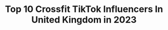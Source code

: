 ---
title: Top 10 Crossfit TikTok Influencers In United Kingdom in 2023
description: >-
  Find top crossfit TikTok influencers in United Kingdom in 2023. Most popular hashtags: #crossfit #fyp #gym #fitness.
platform: TikTok
hits: 17
text_top: Analyze the top-rated TikTok accounts on inBeat.
text_bottom: inBeat has 17 TikTok influencers like this in United Kingdom for you to work with.
profiles:
  - username: "coachjohdouglas"
    fullname: >-
      Johannes
    bio: >-
      30 / LDN / 🇬🇧 Back to work now, so expect more workout videos!
    location: "United Kingdom"
    followers: 3057
    engagement: 710
    commentsToLikes: 0.033758
    id: ckbbhrjf46aha0j23sbgbs03p
    verified: false
    hashtags: "#lockdownlife, #duetthis, #duet, #workoutoutside"
  - username: "thedantai"
    fullname: >-
      dantai
    bio: >-
      Fitness model from the UK💪🏾 Check out my Instagram for more! @dantai 650k
    location: "United Kingdom"
    followers: 119200
    engagement: 868
    commentsToLikes: 0.027851
    id: cka0zjojpfpub0i78ylxao5vk
    verified: false
    hashtags: "#fitboy, #fitboys, #gym, #fyp"
  - username: "michaeltavernier"
    fullname: >-
      Michael Tavernier
    bio: >-
      Twitter/snapchat @Tavernier_uk functional strength
    location: "United Kingdom"
    followers: 102900
    engagement: 524
    commentsToLikes: 0.012421
    id: ck81s2lpxpjow0j782w1rh4ml
    verified: false
    hashtags: "#sports, #calisthenics, #exercise, #tiktok"
  - username: "sonnywebstergb"
    fullname: >-
      Sonnywebstergb
    bio: >-
      2016 Olympian weightlifter- The barbell specialist
    location: "United Kingdom"
    followers: 37600
    engagement: 645
    commentsToLikes: 0.012786
    id: ck81s2jhipj8n0j78neatb12p
    verified: true
    hashtags: "#gym, #olympic, #strength, #sport"
  - username: "tomseedfitness"
    fullname: >-
      Tom Seed Fitness
    bio: >-
      I like to workout 👀 Instagram - @TomSeedFitness (55k)
    location: "United Kingdom"
    followers: 36600
    engagement: 389
    commentsToLikes: 0.031568
    id: ck9si9i6gxtgo0j78k49cg7um
    verified: false
    hashtags: "#bodybuilding, #fitnesschallenge, #crossfit, #fitnessindia"
  - username: "jessica.rocke"
    fullname: >-
      JessicaRocke1💖
    bio: >-
      Trying to make the world smile☺️ Be KIND Stay positive - the rain will go away☀️
    location: "United Kingdom"
    followers: 140900
    engagement: 1138
    commentsToLikes: 0.126411
    id: ckdckg9ltmgza0j23lid0evap
    verified: false
    hashtags: "#asosdaytofright, #comingofage, #jessicarocke1, #mentalwealth"
  - username: "workouteverycorner"
    fullname: >-
      workouteverycorner
    bio: >-
      CALISTHENICS TRAINER
    location: "United Kingdom"
    followers: 2439
    engagement: 1070
    commentsToLikes: 0.054821
    id: ckbkqmi31l0kx0j23ftlpq5qi
    verified: false
    hashtags: "#challenge4u, #bodyweighttraining, #streetfit, #fullbodyworkout"
  - username: "danieljcrawford"
    fullname: >-
      Daniel Crawford
    bio: >-
      I help YOU get better at ⛷🏂 IG @danielcrawford Hit link for FREE 30 minute call
    location: "United Kingdom"
    followers: 19000
    engagement: 478
    commentsToLikes: 0.025001
    id: ckbfef5238il10j23dg27akzm
    verified: false
    hashtags: "#fyp, #skiing, #skier, #ski"
  - username: "nilewilsonator"
    fullname: >-
      Wilsonator 
    bio: >-
      Kids bullied me for wearing leotards🤸🏼‍♂️Now we’re all dancing on TikTok HA!💙
    location: "United Kingdom"
    followers: 902000
    engagement: 1842
    commentsToLikes: 0.005351
    id: ck81s75wuqhu50j78e8xxxbe0
    verified: true
    hashtags: "#trending, #gymnastics, #foryou, #fyp"
  - username: "a1fightgear"
    fullname: >-
      A1 Fight Gear
    bio: >-
      REFUSE TO LOSE
    location: "United Kingdom"
    followers: 17000
    engagement: 842
    commentsToLikes: 0.010835
    id: ckbkz2bruvec00j23wowk11w2
    verified: false
    hashtags: "#punching, #kickboxing, #abs, #tyson"
---